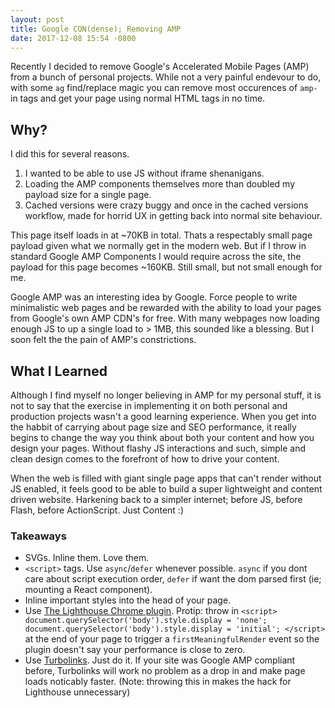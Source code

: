 ```yaml
---
layout: post
title: Google CON(dense); Removing AMP
date: 2017-12-08 15:54 -0800
---
```


Recently I decided to remove Google's Accelerated Mobile Pages (AMP) from a bunch of personal projects. While not a very painful endevour to do, with some `ag` find/replace magic you can remove most occurences of `amp-` in tags and get your page using normal HTML tags in no time.

## Why?

I did this for several reasons.

1.  I wanted to be able to use JS without iframe shenanigans.
1.  Loading the AMP components themselves more than doubled my payload size for a single page.
1.  Cached versions were crazy buggy and once in the cached versions workflow, made for horrid UX in getting back into normal site behaviour.

This page itself loads in at ~70KB in total. Thats a respectably small page payload given what we normally get in the modern web. But if I throw in standard Google AMP Components I would require across the site, the payload for this page becomes ~160KB. Still small, but not small enough for me.

Google AMP was an interesting idea by Google. Force people to write minimalistic web pages and be rewarded with the ability to load your pages from Google's own AMP CDN's for free. With many webpages now loading enough JS to up a single load to > 1MB, this sounded like a blessing. But I soon felt the the pain of AMP's constrictions.

## What I Learned

Although I find myself no longer believing in AMP for my personal stuff, it is not to say that the exercise in implementing it on both personal and production projects wasn't a good learning experience. When you get into the habbit of carrying about page size and SEO performance, it really begins to change the way you think about both your content and how you design your pages. Without flashy JS interactions and such, simple and clean design comes to the forefront of how to drive your content.

When the web is filled with giant single page apps that can't render without JS enabled, it feels good to be able to build a super lightweight and content driven website. Harkening back to a simpler internet; before JS, before Flash, before ActionScript. Just Content :)

### Takeaways

* SVGs. Inline them. Love them.
* `<script>` tags. Use `async`/`defer` whenever possible. `async` if you dont care about script execution order, `defer` if want the dom parsed first (ie; mounting a React component).
* Inline important styles into the head of your page.
* Use [The Lighthouse Chrome plugin](https://chrome.google.com/webstore/detail/lighthouse/blipmdconlkpinefehnmjammfjpmpbjk?hl=en). Protip: throw in `<script> document.querySelector('body').style.display = 'none'; document.querySelector('body').style.display = 'initial'; </script>` at the end of your page to trigger a `firstMeaningfulRender` event so the plugin doesn't say your performance is close to zero.
* Use [Turbolinks](https://github.com/turbolinks/turbolinks). Just do it. If your site was Google AMP compliant before, Turbolinks will work no problem as a drop in and make page loads noticably faster. (Note: throwing this in makes the hack for Lighthouse unnecessary)
